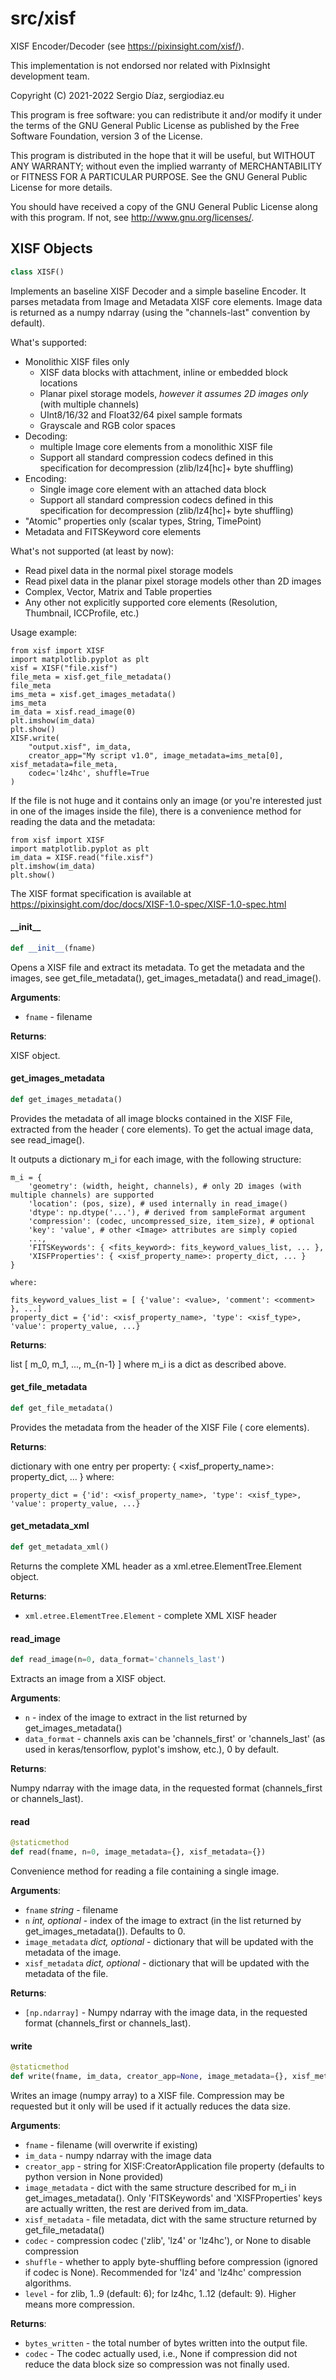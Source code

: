 <a id="src/xisf"></a>

# src/xisf

XISF Encoder/Decoder (see https://pixinsight.com/xisf/).

This implementation is not endorsed nor related with PixInsight development team.

Copyright (C) 2021-2022 Sergio Díaz, sergiodiaz.eu

This program is free software: you can redistribute it and/or modify it
under the terms of the GNU General Public License as published by the
Free Software Foundation, version 3 of the License.

This program is distributed in the hope that it will be useful, but WITHOUT
ANY WARRANTY; without even the implied warranty of MERCHANTABILITY or
FITNESS FOR A PARTICULAR PURPOSE.  See the GNU General Public License for
more details.

You should have received a copy of the GNU General Public License along with
this program.  If not, see <http://www.gnu.org/licenses/>.

<a id="src/xisf.XISF"></a>

## XISF Objects

```python
class XISF()
```

Implements an baseline XISF Decoder and a simple baseline Encoder.
It parses metadata from Image and Metadata XISF core elements. Image data is returned as a numpy ndarray 
(using the "channels-last" convention by default). 

What's supported: 
- Monolithic XISF files only
    - XISF data blocks with attachment, inline or embedded block locations 
    - Planar pixel storage models, *however it assumes 2D images only* (with multiple channels)
    - UInt8/16/32 and Float32/64 pixel sample formats
    - Grayscale and RGB color spaces     
- Decoding:
    - multiple Image core elements from a monolithic XISF file
    - Support all standard compression codecs defined in this specification for decompression (zlib/lz4[hc]+
      byte shuffling)
- Encoding:
    - Single image core element with an attached data block
    - Support all standard compression codecs defined in this specification for decompression (zlib/lz4[hc]+
      byte shuffling)
- "Atomic" properties only (scalar types, String, TimePoint)
- Metadata and FITSKeyword core elements

What's not supported (at least by now):
- Read pixel data in the normal pixel storage models
- Read pixel data in the planar pixel storage models other than 2D images
- Complex, Vector, Matrix and Table properties
- Any other not explicitly supported core elements (Resolution, Thumbnail, ICCProfile, etc.)

Usage example:
```
from xisf import XISF
import matplotlib.pyplot as plt
xisf = XISF("file.xisf")
file_meta = xisf.get_file_metadata()    
file_meta
ims_meta = xisf.get_images_metadata()
ims_meta
im_data = xisf.read_image(0)
plt.imshow(im_data)
plt.show()
XISF.write(
    "output.xisf", im_data, 
    creator_app="My script v1.0", image_metadata=ims_meta[0], xisf_metadata=file_meta, 
    codec='lz4hc', shuffle=True
)
```

If the file is not huge and it contains only an image (or you're interested just in one of the 
images inside the file), there is a convenience method for reading the data and the metadata:
```
from xisf import XISF
import matplotlib.pyplot as plt    
im_data = XISF.read("file.xisf")
plt.imshow(im_data)
plt.show()
```

The XISF format specification is available at https://pixinsight.com/doc/docs/XISF-1.0-spec/XISF-1.0-spec.html

<a id="src/xisf.XISF.__init__"></a>

#### \_\_init\_\_

```python
def __init__(fname)
```

Opens a XISF file and extract its metadata. To get the metadata and the images, see get_file_metadata(),
get_images_metadata() and read_image().

**Arguments**:

- `fname` - filename
  

**Returns**:

  XISF object.

<a id="src/xisf.XISF.get_images_metadata"></a>

#### get\_images\_metadata

```python
def get_images_metadata()
```

Provides the metadata of all image blocks contained in the XISF File, extracted from
the header (<Image> core elements). To get the actual image data, see read_image().

It outputs a dictionary m_i for each image, with the following structure:

```
m_i = { 
    'geometry': (width, height, channels), # only 2D images (with multiple channels) are supported
    'location': (pos, size), # used internally in read_image()
    'dtype': np.dtype('...'), # derived from sampleFormat argument
    'compression': (codec, uncompressed_size, item_size), # optional
    'key': 'value', # other <Image> attributes are simply copied 
    ..., 
    'FITSKeywords': { <fits_keyword>: fits_keyword_values_list, ... }, 
    'XISFProperties': { <xisf_property_name>: property_dict, ... }
}

where:

fits_keyword_values_list = [ {'value': <value>, 'comment': <comment> }, ...]
property_dict = {'id': <xisf_property_name>, 'type': <xisf_type>, 'value': property_value, ...}
```

**Returns**:

  list [ m_0, m_1, ..., m_{n-1} ] where m_i is a dict as described above.

<a id="src/xisf.XISF.get_file_metadata"></a>

#### get\_file\_metadata

```python
def get_file_metadata()
```

Provides the metadata from the header of the XISF File (<Metadata> core elements).

**Returns**:

  dictionary with one entry per property: { <xisf_property_name>: property_dict, ... }
  where:
  ```
  property_dict = {'id': <xisf_property_name>, 'type': <xisf_type>, 'value': property_value, ...}
  ```

<a id="src/xisf.XISF.get_metadata_xml"></a>

#### get\_metadata\_xml

```python
def get_metadata_xml()
```

Returns the complete XML header as a xml.etree.ElementTree.Element object.

**Returns**:

- `xml.etree.ElementTree.Element` - complete XML XISF header

<a id="src/xisf.XISF.read_image"></a>

#### read\_image

```python
def read_image(n=0, data_format='channels_last')
```

Extracts an image from a XISF object.

**Arguments**:

- `n` - index of the image to extract in the list returned by get_images_metadata()
- `data_format` - channels axis can be 'channels_first' or 'channels_last' (as used in
  keras/tensorflow, pyplot's imshow, etc.), 0 by default.
  

**Returns**:

  Numpy ndarray with the image data, in the requested format (channels_first or channels_last).

<a id="src/xisf.XISF.read"></a>

#### read

```python
@staticmethod
def read(fname, n=0, image_metadata={}, xisf_metadata={})
```

Convenience method for reading a file containing a single image.

**Arguments**:

- `fname` _string_ - filename
- `n` _int, optional_ - index of the image to extract (in the list returned by get_images_metadata()). Defaults to 0.
- `image_metadata` _dict, optional_ - dictionary that will be updated with the metadata of the image.
- `xisf_metadata` _dict, optional_ - dictionary that will be updated with the metadata of the file.
  

**Returns**:

- `[np.ndarray]` - Numpy ndarray with the image data, in the requested format (channels_first or channels_last).

<a id="src/xisf.XISF.write"></a>

#### write

```python
@staticmethod
def write(fname, im_data, creator_app=None, image_metadata={}, xisf_metadata={}, codec=None, shuffle=False, level=None)
```

Writes an image (numpy array) to a XISF file. Compression may be requested but it only
will be used if it actually reduces the data size.

**Arguments**:

- `fname` - filename (will overwrite if existing)
- `im_data` - numpy ndarray with the image data
- `creator_app` - string for XISF:CreatorApplication file property (defaults to python version in None provided)
- `image_metadata` - dict with the same structure described for m_i in get_images_metadata().
  Only 'FITSKeywords' and 'XISFProperties' keys are actually written, the rest are derived from im_data.
- `xisf_metadata` - file metadata, dict with the same structure returned by get_file_metadata()
- `codec` - compression codec ('zlib', 'lz4' or 'lz4hc'), or None to disable compression
- `shuffle` - whether to apply byte-shuffling before compression (ignored if codec is None). Recommended
  for 'lz4' and 'lz4hc' compression algorithms.
- `level` - for zlib, 1..9 (default: 6); for lz4hc, 1..12 (default: 9). Higher means more compression.

**Returns**:

- `bytes_written` - the total number of bytes written into the output file.
- `codec` - The codec actually used, i.e., None if compression did not reduce the data block size so
  compression was not finally used.

